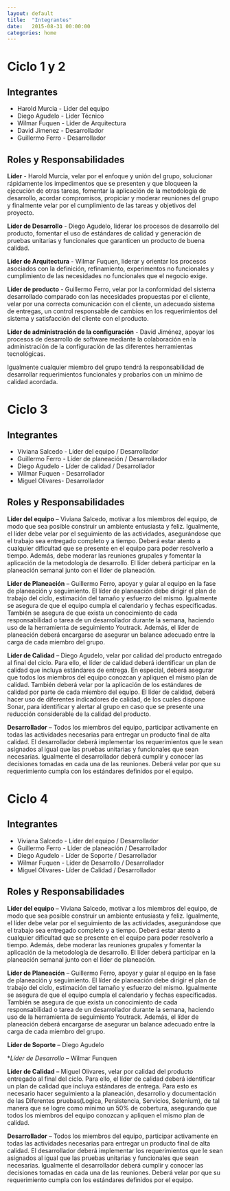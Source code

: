 ```yaml
---
layout: default
title:  "Integrantes"
date:   2015-08-31 00:00:00
categories: home
---
```


# Ciclo 1 y 2

## Integrantes

- Harold Murcia - Lider del equipo
- Diego Agudelo - Lider Técnico
- Wilmar Fuquen - Lider de Arquitectura
- David Jimenez - Desarrollador
- Guillermo Ferro - Desarrollador


## Roles y Responsabilidades


**Líder** - Harold Murcia, velar por el enfoque y unión del grupo, solucionar rápidamente los impedimentos que se presenten y que bloqueen la ejecución de otras tareas, fomentar la aplicación de la metodología de desarrollo, acordar compromisos, propiciar y moderar reuniones del grupo y finalmente velar por el cumplimiento de las tareas y objetivos del proyecto.

**Líder de Desarrollo** - Diego Agudelo, liderar los procesos de desarrollo del producto, fomentar el uso de estándares de calidad y generación de pruebas unitarias y funcionales que garanticen un producto de buena calidad.

**Líder de Arquitectura** - Wilmar Fuquen, liderar y orientar los procesos asociados con la definición, refinamiento, experimentos no funcionales y cumplimiento de las necesidades no funcionales que el negocio exige. 

**Líder de producto** - Guillermo Ferro, velar por la conformidad del sistema desarrollado comparado con las necesidades propuestas por el cliente, velar por una correcta comunicación con el cliente, un adecuado sistema de entregas, un control responsable de cambios en los requerimientos del sistema y satisfacción del cliente con el producto.

**Líder de administración de la configuración** - David Jiménez, apoyar los procesos de desarrollo de software mediante la colaboración en la administración de la configuración de las diferentes herramientas tecnológicas.

Igualmente cualquier miembro del grupo tendrá la responsabilidad de desarrollar requerimientos funcionales y probarlos con un mínimo de calidad acordada.

# Ciclo 3

## Integrantes

- Viviana Salcedo - Líder del equipo / Desarrollador
- Guillermo Ferro - Líder de planeación / Desarrollador
- Diego Agudelo - Líder de calidad / Desarrollador
- Wilmar Fuquen - Desarrollador
- Miguel Olivares- Desarrollador

## Roles y Responsabilidades

**Líder del equipo** – Viviana Salcedo, motivar a los miembros del equipo, de modo que sea posible construir un ambiente entusiasta y feliz. Igualmente, el líder debe velar por el seguimiento de las actividades, asegurándose que el trabajo sea entregado completo y a tiempo. Deberá estar atento a cualquier dificultad que se presente en el equipo para poder resolverlo a tiempo. Además, debe moderar las reuniones grupales y fomentar la aplicación de la metodología de desarrollo. El líder deberá participar en la planeación semanal junto con el líder de planeación.

**Líder de Planeación** – Guillermo Ferro, apoyar y guiar al equipo en la fase de planeación y seguimiento. El líder de planeación debe dirigir el plan de trabajo del ciclo, estimación del tamaño y esfuerzo del mismo. Igualmente se asegura de que el equipo cumpla el calendario y fechas especificadas. También se asegura de que exista un conocimiento de cada responsabilidad o tarea de un desarrollador durante la semana, haciendo uso de la herramienta de seguimiento Youtrack. Además, el líder de planeación deberá encargarse de asegurar un balance adecuado entre la carga de cada miembro del grupo.

**Líder de Calidad** – Diego Agudelo, velar por calidad del producto entregado al final del ciclo. Para ello, el líder de calidad deberá identificar un plan de calidad que incluya estándares de entrega. En especial, deberá asegurar que todos los miembros del equipo conozcan y apliquen el mismo plan de calidad. También deberá velar por la aplicación de los estándares de calidad por parte de cada miembro del equipo. El líder de calidad, deberá hacer uso de diferentes indicadores de calidad, de los cuales dispone Sonar, para identificar y alertar al grupo en caso que se presente una reducción considerable de la calidad del producto. 

**Desarrollador** – Todos los miembros del equipo, participar activamente en todas las actividades necesarias para entregar un producto final de alta calidad. El desarrollador deberá implementar los requerimientos que le sean asignados al igual que las pruebas unitarias y funcionales que sean necesarias. Igualmente el desarrollador deberá cumplir y conocer las decisiones tomadas en cada una de las reuniones. Deberá velar por que su requerimiento cumpla con los estándares definidos por el equipo.


# Ciclo 4

## Integrantes

- Viviana Salcedo - Líder del equipo / Desarrollador
- Guillermo Ferro - Líder de planeación / Desarrollador
- Diego Agudelo - Líder de Soporte / Desarrollador
- Wilmar Fuquen - Líder de Desarrollo / Desarrollador
- Miguel Olivares- Líder de Calidad / Desarrollador

## Roles y Responsabilidades

**Líder del equipo** – Viviana Salcedo, motivar a los miembros del equipo, de modo que sea posible construir un ambiente entusiasta y feliz. Igualmente, el líder debe velar por el seguimiento de las actividades, asegurándose que el trabajo sea entregado completo y a tiempo. Deberá estar atento a cualquier dificultad que se presente en el equipo para poder resolverlo a tiempo. Además, debe moderar las reuniones grupales y fomentar la aplicación de la metodología de desarrollo. El líder deberá participar en la planeación semanal junto con el líder de planeación.

**Líder de Planeación** – Guillermo Ferro, apoyar y guiar al equipo en la fase de planeación y seguimiento. El líder de planeación debe dirigir el plan de trabajo del ciclo, estimación del tamaño y esfuerzo del mismo. Igualmente se asegura de que el equipo cumpla el calendario y fechas especificadas. También se asegura de que exista un conocimiento de cada responsabilidad o tarea de un desarrollador durante la semana, haciendo uso de la herramienta de seguimiento Youtrack. Además, el líder de planeación deberá encargarse de asegurar un balance adecuado entre la carga de cada miembro del grupo.

**Líder de Soporte** – Diego Agudelo

**Líder de Desarrollo* – Wilmar Funquen

**Líder de Calidad** – Miguel Olivares, velar por calidad del producto entregado al final del ciclo. Para ello, el líder de calidad deberá identificar un plan de calidad que incluya estándares de entrega. Para esto es necesario hacer seguimiento a la planeación, desarrollo y documentación de las Diferentes pruebas(Logica, Persistencia, Servicios, Selenium), de tal manera que se logre como mínimo un 50% de cobertura, asegurando que todos los miembros del equipo conozcan y apliquen el mismo plan de calidad. 

**Desarrollador** – Todos los miembros del equipo, participar activamente en todas las actividades necesarias para entregar un producto final de alta calidad. El desarrollador deberá implementar los requerimientos que le sean asignados al igual que las pruebas unitarias y funcionales que sean necesarias. Igualmente el desarrollador deberá cumplir y conocer las decisiones tomadas en cada una de las reuniones. Deberá velar por que su requerimiento cumpla con los estándares definidos por el equipo. 



